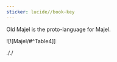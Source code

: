 ```yaml
---
sticker: lucide//book-key
---
```

Old Majel is the proto-language for Majel.


![![Majel/#^Table4]]




././